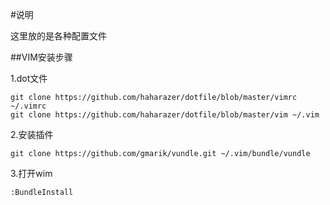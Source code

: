 #说明

这里放的是各种配置文件

##VIM安装步骤

1.dot文件
```
git clone https://github.com/haharazer/dotfile/blob/master/vimrc ~/.vimrc
git clone https://github.com/haharazer/dotfile/blob/master/vim ~/.vim
```

2.安装插件
```
git clone https://github.com/gmarik/vundle.git ~/.vim/bundle/vundle
```

3.打开wim
```
:BundleInstall
```
